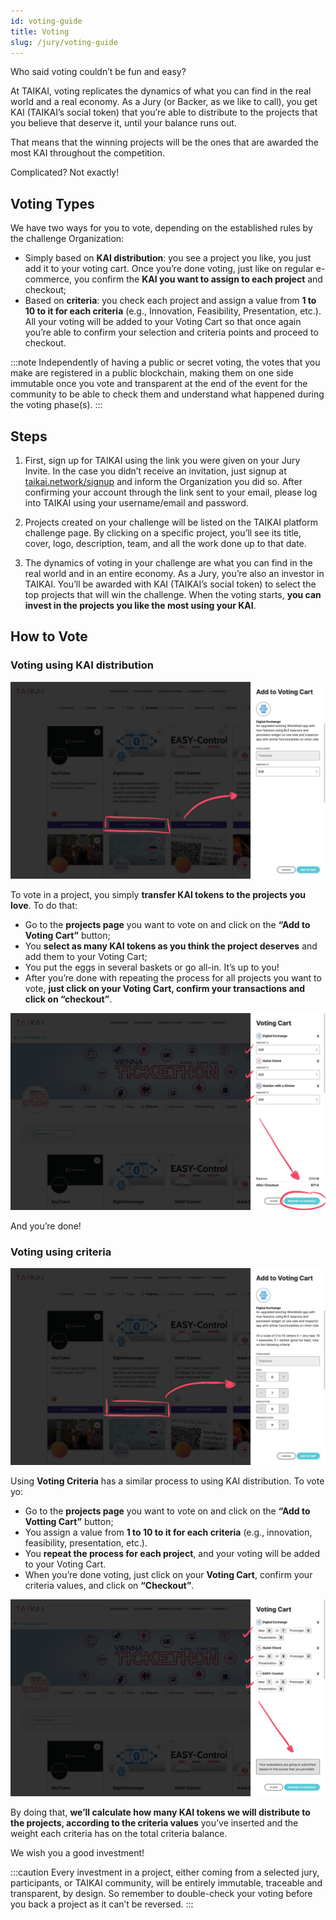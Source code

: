 ```yaml
---
id: voting-guide
title: Voting
slug: /jury/voting-guide
---
```


Who said voting couldn’t be fun and easy?

At TAIKAI, voting replicates the dynamics of what you can find in the real world and a real economy.
As a Jury (or Backer, as we like to call), you get KAI (TAIKAI’s social token) that you’re able to distribute to the projects that you believe that deserve it, until your balance runs out.

That means that the winning projects will be the ones that are awarded the most KAI throughout the competition.

Complicated? Not exactly!

## Voting Types

We have two ways for you to vote, depending on the established rules by the challenge Organization:

- Simply based on **KAI distribution**: you see a project you like, you just add it to your voting cart. Once you’re done voting, just like on regular e-commerce, you confirm the **KAI you want to assign to each project** and checkout;
- Based on **criteria**: you check each project and assign a value from **1 to 10 to it for each criteria** (e.g., Innovation, Feasibility, Presentation, etc.). All your voting will be added to your Voting Cart so that once again you’re able to confirm your selection and criteria points and proceed to checkout.

:::note
Independently of having a public or secret voting, the votes that you make are registered in a public blockchain, making them on one side immutable once you vote and transparent at the end of the event for the community to be able to check them and understand what happened during the voting phase(s).
:::

## Steps

1. First, sign up for TAIKAI using the link you were given on your Jury Invite. In the case you didn’t receive an invitation, just signup at [taikai.network/signup](https://taikai.network/signup) and inform the Organization you did so. After confirming your account through the link sent to your email, please log into TAIKAI using your username/email and password.

2. Projects created on your challenge will be listed on the TAIKAI platform challenge page. By clicking on a specific project, you’ll see its title, cover, logo, description, team, and all the work done up to that date.

3. The dynamics of voting in your challenge are what you can find in the real world and in an entire economy. As a Jury, you’re also an investor in TAIKAI. You’ll be awarded with KAI (TAIKAI’s social token) to select the top projects that will win the challenge. When the voting starts, **you can invest in the projects you like the most using your KAI**.

## How to Vote
### Voting using KAI distribution

![img](../../static/img/participant/voting-01.jpg)

To vote in a project, you simply **transfer KAI tokens to the projects you love**. To do that:

- Go to the **projects page** you want to vote on and click on the **“Add to Voting Cart”** button;
- You **select as many KAI tokens as you think the project deserves** and add them to your Voting Cart;
- You put the eggs in several baskets or go all-in. It’s up to you!
- After you’re done with repeating the process for all projects you want to vote, **just click on your Voting Cart, confirm your transactions and click on “checkout”**.

![img](../../static/img/participant/voting-02.jpg)

And you’re done!

### Voting using criteria

![img](../../static/img/participant/voting-03.jpg)

Using **Voting Criteria** has a similar process to using KAI distribution. To vote yo:

- Go to the **projects page** you want to vote on and click on the **“Add to Votting Cart”** button;
- You assign a value from **1 to 10 to it for each criteria** (e.g., innovation, feasibility, presentation, etc.).
- You **repeat the process for each project**, and your voting will be added to your Voting Cart.
- When you’re done voting, just click on your **Voting Cart**, confirm your criteria values, and click on **“Checkout”**.

![img](../../static/img/participant/voting-04.jpg)

By doing that, **we’ll calculate how many KAI tokens we will distribute to the projects, according to the criteria values** you’ve inserted and the weight each criteria has on the total criteria balance.

We wish you a good investment!

:::caution
Every investment in a project, either coming from a selected jury, participants, or TAIKAI community, will be entirely immutable, traceable and transparent, by design. So remember to double-check your voting before you back a project as it can’t be reversed.
:::